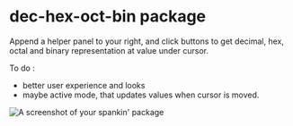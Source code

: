 # dec-hex-oct-bin package

Append a helper panel to your right, and click buttons to get decimal, hex, octal and binary representation at value under cursor.

To do :

* better user experience and looks
* maybe active mode, that updates values when cursor is moved.

![A screenshot of your spankin' package](https://f.cloud.github.com/assets/69169/2290250/c35d867a-a017-11e3-86be-cd7c5bf3ff9b.gif)
